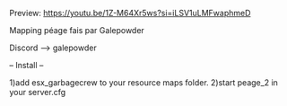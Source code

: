 Preview:
https://youtu.be/1Z-M64Xr5ws?si=iLSV1uLMFwaphmeD

Mapping péage fais par Galepowder

Discord --> galepowder

– Install –

1)add esx_garbagecrew to your resource maps folder.
2)start peage_2 in your server.cfg

